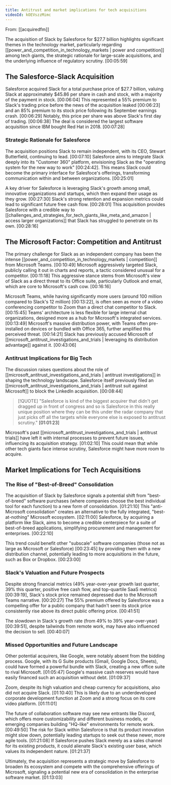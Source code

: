 ```yaml
---
title: Antitrust and market implications for tech acquisitions
videoId: kOEVszzMimc
---
```


From: [[acquiredfm]] <br/> 

The acquisition of Slack by Salesforce for $27.7 billion highlights significant themes in the technology market, particularly regarding [[power_and_competition_in_technology_markets | power and competition]] among tech giants, the strategic rationale for large-scale acquisitions, and the underlying influence of regulatory scrutiny. <a class="yt-timestamp" data-t="00:05:59">[00:05:59]</a>

## The Salesforce-Slack Acquisition

Salesforce acquired Slack for a total purchase price of $27.7 billion, valuing Slack at approximately $45.86 per share in cash and stock, with a majority of the payment in stock. <a class="yt-timestamp" data-t="00:06:04">[00:06:04]</a> This represented a 55% premium to Slack's trading price before the news of the acquisition leaked <a class="yt-timestamp" data-t="00:06:23">[00:06:23]</a> and an 85% premium to its stock price following its September earnings crash. <a class="yt-timestamp" data-t="00:06:29">[00:06:29]</a> Notably, this price per share was above Slack's first day of trading. <a class="yt-timestamp" data-t="00:06:38">[00:06:38]</a> The deal is considered the largest software acquisition since IBM bought Red Hat in 2018. <a class="yt-timestamp" data-t="00:07:28">[00:07:28]</a>

### Strategic Rationale for Salesforce

The acquisition positions Slack to remain independent, with its CEO, Stewart Butterfield, continuing to lead. <a class="yt-timestamp" data-t="00:07:10">[00:07:10]</a> Salesforce aims to integrate Slack deeply into its "Customer 360" platform, envisioning Slack as the "operating system for the new way to work" <a class="yt-timestamp" data-t="00:24:42">[00:24:42]</a>. This means Slack could become the primary interface for Salesfoce's offerings, transforming communication within and between organizations. <a class="yt-timestamp" data-t="00:25:01">[00:25:01]</a>

A key driver for Salesforce is leveraging Slack's growth among small, innovative organizations and startups, which then expand their usage as they grow. <a class="yt-timestamp" data-t="00:27:30">[00:27:30]</a> Slack's strong retention and expansion metrics could lead to significant future free cash flow. <a class="yt-timestamp" data-t="00:28:01">[00:28:01]</a> This acquisition provides Salesforce with a credible way to [[challenges_and_strategies_for_tech_giants_like_meta_and_amazon | access larger organizations]] that Slack has struggled to penetrate on its own. <a class="yt-timestamp" data-t="00:28:16">[00:28:16]</a>

## The Microsoft Factor: Competition and Antitrust

The primary challenge for Slack as an independent company has been the intense [[power_and_competition_in_technology_markets | competition]] from Microsoft Teams. <a class="yt-timestamp" data-t="00:10:49">[00:10:49]</a> Microsoft aggressively targeted Slack, publicly calling it out in charts and reports, a tactic considered unusual for a competitor. <a class="yt-timestamp" data-t="00:11:18">[00:11:18]</a> This aggressive stance stems from Microsoft's view of Slack as a direct threat to its Office suite, particularly Outlook and email, which are core to Microsoft's cash cow. <a class="yt-timestamp" data-t="00:16:16">[00:16:16]</a>

Microsoft Teams, while having significantly more users (around 100 million compared to Slack's 12 million) <a class="yt-timestamp" data-t="00:13:22">[00:13:22]</a>, is often seen as more of a video conferencing competitor to Zoom than a direct chat competitor to Slack. <a class="yt-timestamp" data-t="00:15:45">[00:15:45]</a> Teams' architecture is less flexible for large internal chat organizations, designed more as a hub for Microsoft's integrated services. <a class="yt-timestamp" data-t="00:13:49">[00:13:49]</a> Microsoft's massive distribution power, with Teams often pre-installed on devices or bundled with Office 365, further amplified this perceived threat. <a class="yt-timestamp" data-t="00:14:21">[00:14:21]</a> Slack has previously accused Microsoft of [[microsoft_antitrust_investigations_and_trials | leveraging its distribution advantage]] against it. <a class="yt-timestamp" data-t="00:43:06">[00:43:06]</a>

### Antitrust Implications for Big Tech

The discussion raises questions about the role of [[microsoft_antitrust_investigations_and_trials | antitrust investigations]] in shaping the technology landscape. Salesforce itself previously filed an [[microsoft_antitrust_investigations_and_trials | antitrust suit against Microsoft]] to block the LinkedIn acquisition. <a class="yt-timestamp" data-t="00:08:44">[00:08:44]</a>

> [!QUOTE] "Salesforce is kind of the biggest acquirer that didn't get dragged up in front of congress and so is Salesforce in this really unique position where they can be this under the radar company that just picks off all the targets while everyone else is exposed to antitrust scrutiny." <a class="yt-timestamp" data-t="01:01:23">[01:01:23]</a>

Microsoft's past [[microsoft_antitrust_investigations_and_trials | antitrust trials]] have left it with internal processes to prevent future issues, influencing its acquisition strategy. <a class="yt-timestamp" data-t="01:02:10">[01:02:10]</a> This could mean that while other tech giants face intense scrutiny, Salesforce might have more room to acquire.

## Market Implications for Tech Acquisitions

### The Rise of "Best-of-Breed" Consolidation

The acquisition of Slack by Salesforce signals a potential shift from "best-of-breed" software purchases (where companies choose the best individual tool for each function) to a new form of consolidation. <a class="yt-timestamp" data-t="01:21:10">[01:21:10]</a> This "anti-Microsoft consolidation" creates an alternative to the fully integrated, "best-at-nothing" Microsoft ecosystem. <a class="yt-timestamp" data-t="02:11:00">[02:11:00]</a> Salesforce, by acquiring a platform like Slack, aims to become a credible centerpiece for a suite of best-of-breed applications, simplifying procurement and management for enterprises. <a class="yt-timestamp" data-t="00:22:10">[00:22:10]</a>

This trend could benefit other "subscale" software companies (those not as large as Microsoft or Salesforce) <a class="yt-timestamp" data-t="00:23:45">[00:23:45]</a> by providing them with a new distribution channel, potentially leading to more acquisitions in the future, such as Box or Dropbox. <a class="yt-timestamp" data-t="00:23:00">[00:23:00]</a>

### Slack's Valuation and Future Prospects

Despite strong financial metrics (49% year-over-year growth last quarter, 39% this quarter, positive free cash flow, and top-quartile SaaS metrics) <a class="yt-timestamp" data-t="00:39:19">[00:39:19]</a>, Slack's stock price remained depressed due to the Microsoft Teams narrative. <a class="yt-timestamp" data-t="00:20:27">[00:20:27]</a> The 55% premium offered by Salesforce was a compelling offer for a public company that hadn't seen its stock price consistently rise above its direct public offering price. <a class="yt-timestamp" data-t="00:41:51">[00:41:51]</a>

The slowdown in Slack's growth rate (from 49% to 39% year-over-year) <a class="yt-timestamp" data-t="00:39:51">[00:39:51]</a>, despite tailwinds from remote work, may have also influenced the decision to sell. <a class="yt-timestamp" data-t="00:40:07">[00:40:07]</a>

### Missed Opportunities and Future Landscape

Other potential acquirers, like Google, were notably absent from the bidding process. Google, with its G Suite products (Gmail, Google Docs, Sheets), could have formed a powerful bundle with Slack, creating a new office suite to rival Microsoft. <a class="yt-timestamp" data-t="01:05:47">[01:05:47]</a> Google's massive cash reserves would have easily financed such an acquisition without debt. <a class="yt-timestamp" data-t="01:09:37">[01:09:37]</a>

Zoom, despite its high valuation and cheap currency for acquisitions, also did not acquire Slack. <a class="yt-timestamp" data-t="01:0:40">[01:10:40]</a> This is likely due to an underdeveloped corporate development function at Zoom and a strong focus on its core video platform. <a class="yt-timestamp" data-t="01:11:01">[01:11:01]</a>

The future of collaboration software may see new entrants like Discord, which offers more customizability and different business models, or emerging companies building "HQ-like" environments for remote work. <a class="yt-timestamp" data-t="00:49:50">[00:49:50]</a> The risk for Slack within Salesforce is that its product innovation might slow down, potentially leading startups to seek out these newer, more agile tools. <a class="yt-timestamp" data-t="01:21:08">[01:21:08]</a> If Salesforce pushes Slack merely as a sales channel for its existing products, it could alienate Slack's existing user base, which values its independent nature. <a class="yt-timestamp" data-t="01:21:37">[01:21:37]</a>

Ultimately, the acquisition represents a strategic move by Salesforce to broaden its ecosystem and compete with the comprehensive offerings of Microsoft, signaling a potential new era of consolidation in the enterprise software market. <a class="yt-timestamp" data-t="01:13:03">[01:13:03]</a>